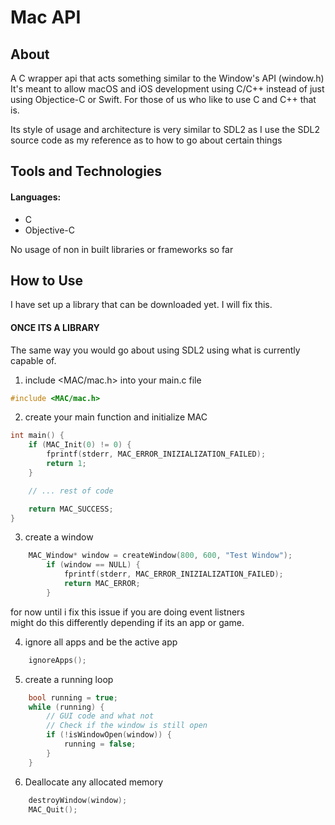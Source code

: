 # Mac API

## About

A C wrapper api that acts something similar to the Window's API (window.h)
It's meant to allow macOS and iOS development using C/C++ instead of just using Objectice-C or Swift.
For those of us who like to use C and C++ that is.

Its style of usage and architecture is very similar to SDL2 as I use the SDL2 source code
as my reference as to how to go about certain things

## Tools and Technologies

#### Languages:

* C
* Objective-C

No usage of non in built libraries or frameworks so far
    
## How to Use

I have set up a library that can be downloaded yet. I will fix this.

#### ONCE ITS A LIBRARY

The same way you would go about using SDL2
using what is currently capable of.

1. include <MAC/mac.h> into your main.c file

```C
#include <MAC/mac.h>
```

2. create your main function and initialize MAC

```C
int main() {
    if (MAC_Init(0) != 0) {
        fprintf(stderr, MAC_ERROR_INIZIALIZATION_FAILED);
        return 1;
    }

    // ... rest of code

    return MAC_SUCCESS;
}
```

3. create a window

```C
    MAC_Window* window = createWindow(800, 600, "Test Window");
        if (window == NULL) {
            fprintf(stderr, MAC_ERROR_INIZIALIZATION_FAILED);
            return MAC_ERROR;
        }
```

for now until i fix this issue
if you are doing event listners <br/>
might do this differently depending if its an app or game.

4. ignore all apps and be the active app

```C
    ignoreApps();
```

5. create a running loop 

```C
    bool running = true;
    while (running) {
        // GUI code and what not
        // Check if the window is still open
        if (!isWindowOpen(window)) {
            running = false;
        }
    }
```

6. Deallocate any allocated memory 

```C
    destroyWindow(window);
    MAC_Quit();
```